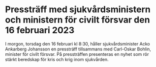 # Pressträff med sjukvårdsministern och ministern för civilt försvar den 16 februari 2023

I morgon, torsdag den 16 februari kl 8:30, håller sjukvårdsminister Acko Ankarberg Johansson en pressträff tillsammans med Carl-Oskar Bohlin, minister för civilt försvar. På pressträffen presenteras en nyhet som rör stärkt beredskap för kris och krig inom sjukvården.
